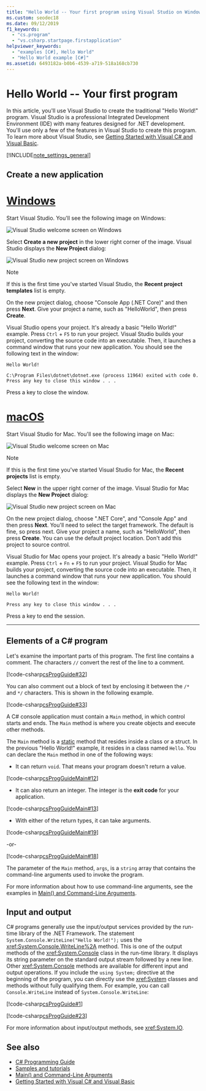 ```yaml
---
title: "Hello World -- Your first program using Visual Studio on Windows or Mac - C# Programming Guide"
ms.custom: seodec18
ms.date: 09/12/2019
f1_keywords:
  - "cs.program"
  - "vs.csharp.startpage.firstapplication"
helpviewer_keywords:
  - "examples [C#], Hello World"
  - "Hello World example [C#]"
ms.assetid: 6493182a-b0b6-4539-a719-518a168cb730
---
```

# Hello World -- Your first program

In this article, you'll use Visual Studio to create the traditional "Hello World!" program. Visual Studio is a professional Integrated Development Environment (IDE) with many features designed for .NET development. You'll use only a few of the features in Visual Studio to create this program. To learn more about Visual Studio, see [Getting Started with Visual C# and Visual Basic](/visualstudio/ide/getting-started-with-visual-csharp-and-visual-basic).

[!INCLUDE[note_settings_general](~/includes/note-settings-general-md.md)]

## Create a new application

<!-- markdownlint-disable MD025 -->

# [Windows](#tab/windows)

Start Visual Studio. You'll see the following image on Windows:

![Visual Studio welcome screen on Windows](./media/hello-world-your-first-program/visual-studio-windows-start-screen.png)

Select **Create a new project** in the lower right corner of the image. Visual Studio displays the **New Project** dialog:

![Visual Studio new project screen on Windows](./media/hello-world-your-first-program/visual-studio-windows-new-project.png)

> [!NOTE]
> If this is the first time you've started Visual Studio, the **Recent project templates** list is empty.

On the new project dialog, choose "Console App (.NET Core)" and then press **Next**. Give your project a name, such as "HelloWorld", then press **Create**.

Visual Studio opens your project. It's already a basic "Hello World!" example. Press `Ctrl` + `F5` to run your project. Visual Studio builds your project, converting the source code into an executable. Then, it launches a command window that runs your new application. You should see the following text in the window:

```console
Hello World!

C:\Program Files\dotnet\dotnet.exe (process 11964) exited with code 0.
Press any key to close this window . . .
```

Press a key to close the window.

# [macOS](#tab/macos)

Start Visual Studio for Mac. You'll see the following image on Mac:

![Visual Studio welcome screen on Mac](./media/hello-world-your-first-program/visual-studio-mac-start-screen.png)

> [!NOTE]
> If this is the first time you've started Visual Studio for Mac, the **Recent projects** list is empty.

Select **New** in the upper right corner of the image. Visual Studio for Mac displays the **New Project** dialog:

![Visual Studio new project screen on Mac](./media/hello-world-your-first-program/visual-studio-mac-new-project.png)

On the new project dialog, choose ".NET Core", and "Console App" and then press **Next**. You'll need to select the target framework. The default is fine, so press next. Give your project a name, such as "HelloWorld", then press **Create**. You can use the default project location. Don't add this project to source control.

Visual Studio for Mac opens your project. It's already a basic "Hello World!" example. Press `Ctrl` + `Fn` + `F5` to run your project. Visual Studio for Mac builds your project, converting the source code into an executable. Then, it launches a command window that runs your new application. You should see the following text in the window:

```console
Hello World!

Press any key to close this window . . .
```

Press a key to end the session.

---

## Elements of a C# program

Let's examine the important parts of this program. The first line contains a comment. The characters `//` convert the rest of the line to a comment.

[!code-csharp[csProgGuide#32](~/samples/snippets/csharp/VS_Snippets_VBCSharp/csProgGuide/CS/progGuide.cs#32)]

You can also comment out a block of text by enclosing it between the `/*` and `*/` characters. This is shown in the following example.

[!code-csharp[csProgGuide#33](~/samples/snippets/csharp/VS_Snippets_VBCSharp/csProgGuide/CS/progGuide.cs#33)]

A C# console application must contain a `Main` method, in which control starts and ends. The `Main` method is where you create objects and execute other methods.

The `Main` method is a [static](../../language-reference/keywords/static.md) method that resides inside a class or a struct. In the previous "Hello World!" example, it resides in a class named `Hello`. You can declare the `Main` method in one of the following ways:

- It can return `void`. That means your program doesn't return a value.

[!code-csharp[csProgGuideMain#12](~/samples/snippets/csharp/VS_Snippets_VBCSharp/csProgGuideMain/CS/Class3.cs#12)]

- It can also return an integer. The integer is the **exit code** for your application.

[!code-csharp[csProgGuideMain#13](~/samples/snippets/csharp/VS_Snippets_VBCSharp/csProgGuideMain/CS/Class3.cs#13)]

- With either of the return types, it can take arguments.

[!code-csharp[csProgGuideMain#19](~/samples/snippets/csharp/VS_Snippets_VBCSharp/csProgGuideMain/CS/Class3.cs#19)]

-or-

[!code-csharp[csProgGuideMain#18](~/samples/snippets/csharp/VS_Snippets_VBCSharp/csProgGuideMain/CS/Class3.cs#18)]

The parameter of the `Main` method, `args`, is a `string` array that contains the command-line arguments used to invoke the program.

For more information about how to use command-line arguments, see the examples in [Main() and Command-Line Arguments](../main-and-command-args/index.md).

## Input and output

C# programs generally use the input/output services provided by the run-time library of the .NET Framework. The statement `System.Console.WriteLine("Hello World!");` uses the <xref:System.Console.WriteLine%2A> method. This is one of the output methods of the <xref:System.Console> class in the run-time library. It displays its string parameter on the standard output stream followed by a new line. Other <xref:System.Console> methods are available for different input and output operations. If you include the `using System;` directive at the beginning of the program, you can directly use the <xref:System> classes and methods without fully qualifying them. For example, you can call `Console.WriteLine` instead of `System.Console.WriteLine`:

[!code-csharp[csProgGuide#1](~/samples/snippets/csharp/VS_Snippets_VBCSharp/csProgGuide/CS/using.cs#1)]

[!code-csharp[csProgGuide#23](~/samples/snippets/csharp/VS_Snippets_VBCSharp/csProgGuide/CS/progGuide.cs#23)]

For more information about input/output methods, see <xref:System.IO>.

## See also

- [C# Programming Guide](../index.md)
- [Samples and tutorials](../../../samples-and-tutorials/index.md)
- [Main() and Command-Line Arguments](../main-and-command-args/index.md)
- [Getting Started with Visual C# and Visual Basic](/visualstudio/ide/getting-started-with-visual-csharp-and-visual-basic)
